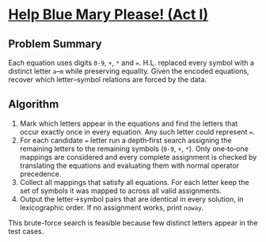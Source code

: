 # [Help Blue Mary Please! (Act I)](https://www.spoj.com/problems/BLUEEQ/)

## Problem Summary
Each equation uses digits `0-9`, `+`, `*` and `=`. H.L. replaced every symbol with a distinct letter `a`–`m` while preserving equality. Given the encoded equations, recover which letter–symbol relations are forced by the data.

## Algorithm
1. Mark which letters appear in the equations and find the letters that occur exactly once in every equation. Any such letter could represent `=`.
2. For each candidate `=` letter run a depth‑first search assigning the remaining letters to the remaining symbols (`0-9`, `+`, `*`). Only one‑to‑one mappings are considered and every complete assignment is checked by translating the equations and evaluating them with normal operator precedence.
3. Collect all mappings that satisfy all equations. For each letter keep the set of symbols it was mapped to across all valid assignments.
4. Output the letter→symbol pairs that are identical in every solution, in lexicographic order. If no assignment works, print `noway`.

This brute-force search is feasible because few distinct letters appear in the test cases.
